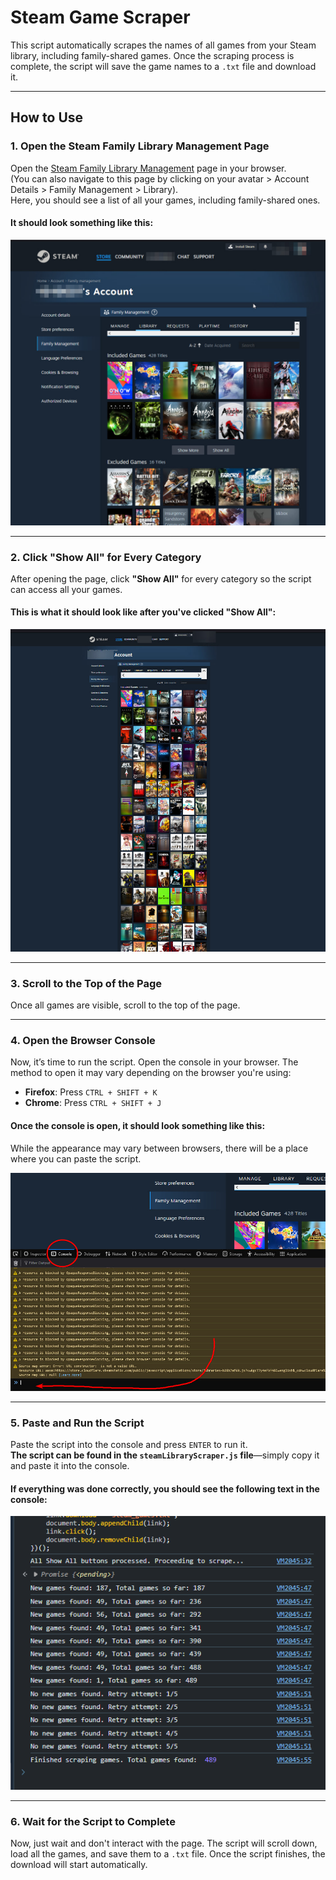 # Steam Game Scraper 

This script automatically scrapes the names of all games from your Steam library, including family-shared games. Once the scraping process is complete, the script will save the game names to a `.txt` file and download it.

---

## How to Use

### 1. Open the Steam Family Library Management Page
Open the [Steam Family Library Management](https://store.steampowered.com/account/familymanagement?tab=library) page in your browser.  
(You can also navigate to this page by clicking on your avatar > Account Details > Family Management > Library).  
Here, you should see a list of all your games, including family-shared ones.

#### It should look something like this:
![Screenshot](images/screenshot1.jpg)

---

### 2. Click "Show All" for Every Category
After opening the page, click **"Show All"** for every category so the script can access all your games.

#### This is what it should look like after you've clicked "Show All":
![Screenshot](images/screenshot2.jpg)

---

### 3. Scroll to the Top of the Page
Once all games are visible, scroll to the top of the page.

---

### 4. Open the Browser Console
Now, it’s time to run the script. Open the console in your browser. The method to open it may vary depending on the browser you're using:
- **Firefox**: Press `CTRL + SHIFT + K`
- **Chrome**: Press `CTRL + SHIFT + J`

#### Once the console is open, it should look something like this:
While the appearance may vary between browsers, there will be a place where you can paste the script.

![Screenshot](images/screenshot3.jpg)

---

### 5. Paste and Run the Script
Paste the script into the console and press `ENTER` to run it.  
**The script can be found in the `steamLibraryScraper.js` file**—simply copy it and paste it into the console.

#### If everything was done correctly, you should see the following text in the console:
![Screenshot](images/screenshot4.png)

---

### 6. Wait for the Script to Complete
Now, just wait and don't interact with the page. The script will scroll down, load all the games, and save them to a `.txt` file. Once the script finishes, the download will start automatically.
